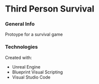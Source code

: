 # Third Person Survival

### General Info
Protoype for a survival game

### Technologies
Created with:
* Unreal Engine
* Blueprint Visual Scripting
* Visual Studio Code
